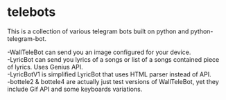# telebots
This is a collection of various telegram bots built on python and python-telegram-bot.<br />

-WallTeleBot can send you an image configured for your device.<br />
-LyricBot can send you lyrics of a songs or list of a songs contained piece of lyrics. Uses Genius API.<br />
-LyricBotV1 is simplified LyricBot that uses HTML parser instead of API.<br />
-bottele2 & bottele4 are actually just test versions of WallTeleBot, yet they include Gif API and some keyboards variations.<br />
